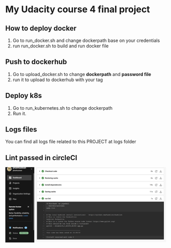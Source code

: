 # My Udacity course 4 final project

## How to deploy docker
1. Go to run_docker.sh and change dockerpath base on your credentials
2. run run_docker.sh to build and run docker file

## Push to dockerhub
1. Go to upload_docker.sh to change **dockerpath** and **password file**
2. run it to upload to dockerhub with your tag

## Deploy k8s
1. Go to run_kubernetes.sh to change dockerpath
2. Run it.

## Logs files
You can find all logs file related to this PROJECT at logs folder

## Lint passed in circleCI 
![Passed](image/pic_1.png)
